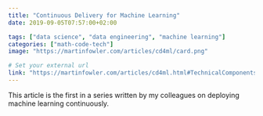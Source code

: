 ```yaml
---
title: "Continuous Delivery for Machine Learning"
date: 2019-09-05T07:57:00+02:00

tags: ["data science", "data engineering", "machine learning"]
categories: ["math-code-tech"]
image: "https://martinfowler.com/articles/cd4ml/card.png"

# Set your external url
link: "https://martinfowler.com/articles/cd4ml.html#TechnicalComponentsOfCd4ml"
---
```


This article is the first in a series written by my colleagues on deploying machine learning continuously.